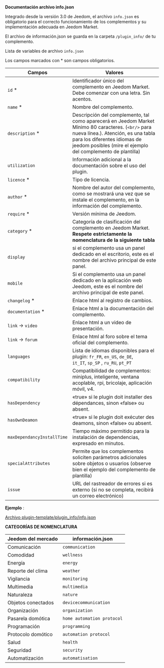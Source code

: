 **Documentación archivo info.json**

Integrado desde la versión 3.0 de Jeedom, el archivo ``info.json`` es obligatorio para el correcto funcionamiento de los complementos y su implementación adecuada en Jeedom Market.

El archivo de información.json se guarda en la carpeta ``/plugin_info/`` de tu complemento.

Lista de variables de archivo ``info.json``

Los campos marcados con * son campos obligatorios.

Campos                   | Valores                                                                                                                   |
------------------------ | ------------------------------------------------------------------------------------------------------------------------- |
``id`` *                     | Identificador único del complemento en Jeedom Market. Debe comenzar con una letra. Sin acentos.                             |
``name`` *                   | Nombre del complemento.                                                                                                            |
``description`` *            | Descripción del complemento, tal como aparecerá en Jeedom Market Mínimo 80 caracteres. (``<br/>`` para nueva línea.). Atención, es una tabla para los diferentes idiomas de jeedom posibles (mire el ejemplo del complemento de plantilla)                                  |                                                                                     |
``utilization``                    | Información adicional a la documentación sobre el uso del plugin.                                                    |
``licence`` *                | Tipo de licencia.                                                                                                          |
``author`` *                 | Nombre del autor del complemento, como se mostrará una vez que se instale el complemento, en la información del complemento.         |
``require`` *                | Versión mínima de Jeedom.                                                                                                |
``category`` *               | Categoría de clasificación del complemento en Jeedom Market. **Respete estrictamente la nomenclatura de la siguiente tabla** |
``display``                  | si el complemento usa un panel dedicado en el escritorio, este es el nombre del archivo principal de este panel.                    |
``mobile``                   | Si el complemento usa un panel dedicado en la aplicación web Jeedom, este es el nombre del archivo principal de este panel.   |
``changelog`` *              | Enlace html al registro de cambios.                                                                                              |
``documentation`` *          | Enlace html a la documentación del complemento.                                                                                |
``link`` -> ``video``               | Enlace html a un video de presentación.                                                                                 |
``link`` -> ``forum``               | Enlace html al foro sobre el tema oficial del complemento.                                                                  |
``languages``                | Lista de idiomas disponibles para el plugin: ``fr_FR``, ``en_US``, ``de_DE``, ``it_IT``, ``sp_SP`` , ``ru_RU``, ``pt_PT``            |
``compatibility``            | Compatibilidad de complementos: miniplus, inteligente, ventana acoplable, rpi, bricolaje, aplicación móvil, v4.                                                   |
``hasDependency``            | «true» si le plugin doit installer des dépendances, sinon «false» ou absent.                                              |
``hasOwnDeamon``             | «true» si le plugin doit exécuter des deamons, sinon «false» ou absent.                                                   |
``maxDependancyInstallTime`` | Tiempo máximo permitido para la instalación de dependencias, expresado en minutos.                                            |
``specialAttributes`` | Permite que los complementos soliciten parámetros adicionales sobre objetos o usuarios (observe bien el ejemplo del complemento de plantilla)                                            |
``issue``                    | URL del rastreador de errores si es externo (si no se completa, recibirá un correo electrónico)

**Ejemplo** :

[Archivo plugin-template/plugin_info/info.json](https://github.com/jeedom/plugin-template/blob/master/plugin_info/info.json)

**CATEGORÍAS DE NOMENCLATURA**

Jeedom del mercado         | información.json               |
--------------------- | ----------------------- |
Comunicación         | ``communication``           |
Comodidad               | ``wellness``                |
Energía               | ``energy``                  |
Reporte del clima                 | ``weather``                 |
Vigilancia            | ``monitoring``              |
Multimedia            | ``multimedia``              |
Naturaleza                | ``nature``                  |
Objetos conectados      | ``devicecommunication``     |
Organización          | ``organization``            |
Pasarela domótica  | ``home automation protocol``|
Programación         | ``programming``             |
Protocolo domótico   | ``automation protocol``     |
Salud                 | ``health``                  |
Seguridad              | ``security``                |
Automatización           | ``automatisation``          |
